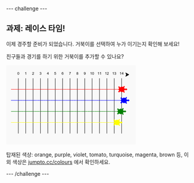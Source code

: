 \--- challenge \---

## 과제: 레이스 타임!

이제 경주할 준비가 되었습니다. 거북이를 선택하여 누가 이기는지 확인해 보세요!

친구들과 경기를 하기 위한 거북이를 추가할 수 있나요?

![스크린샷](images/race-more.png)

탑재된 색상: orange, purple, violet, tomato, turquoise, magenta, brown 등, 이외 색상은 [jumpto.cc/colours](http://jumpto.cc/colours) 에서 확인하세요.

\--- /challenge \---